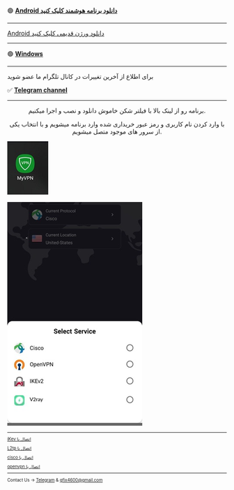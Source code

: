 

🟢 [**Android دانلود برنامه هوشمند کلیک کنید**](https://drive.google.com/uc?export=download&id=13YKsWmc-BLQM7PQOOAKzvvJ3MFtM7Ks6) 

---

 [Android دانلود ورژن قدیمی کلیک کنید](https://drive.google.com/uc?export=download&id=1Gj96dzEhWtm8P4fFnEli-F8deimAxTQS) 
 
---

🟢 [**Windows**](http://uplnk.com/f/f99ba404/my_vpn.windows.zip)

_____________________________________________________


برای اطلاع از آخرین تغییرات در کانال تلگرام ما عضو شوید

✅ [**Telegram channel**](https://t.me/+TOnGIN-7yqE8tPxm)

---

<center> 
        <p>
 برنامه رو از لینک بالا با فیلتر شکن خاموش دانلود و نصب و اجرا میکنیم.

با وارد کردن نام کاربری و رمز عبور خریداری شده وارد برنامه میشویم و با انتخاب یکی از سرور های موجود متصل میشویم.
        </p>
</center>


![alt text](myvpn/my1.jpg "Title")<small>

![alt text](myvpn/my4.jpg "Title")<small>

---
[iKev اتصال با](ikev.md)

[L2tp اتصال با](L2tp.md)

[cisco اتصال با ](openconnect.md) 

[openvpn اتصال با ](openvpn.md) 







________________________________________

Contact Us → [Telegram](http://t.me/fastfixgsm) & [gfix4600@gmail.com](mailto:gfix4600@gmail.com)   
